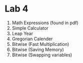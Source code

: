 # Lab 4
1. Math Expressions (found in pdf)
2. Simple Calculator
3. Leap Year
4. Gregorian Calender
5. Bitwise (Fast Multiplication)
6. Bitwise (Saving Memory)
7. Bitwise (Swapping variables)

